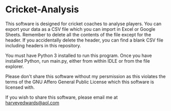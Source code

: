 # Cricket-Analysis

This software is designed for cricket coaches to analyse players.
You can export your data as a CSV file which you can import in Excel or Google Sheets.
Remember to delete all the contents of the file except for the header. If you accidentally delete the header, you can find a blank CSV file including headers in this repository.

You must have Python 3 installed to run this program. Once you have installed Python, run main.py, either from within IDLE or from the file explorer.

Please don't share this software without my persmission as this violates the terms of the GNU Affero General Public License which this software is licensed with.

If you wish to share this software, please email me at harveyedwards@aol.com
